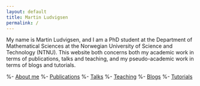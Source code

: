 ```yaml
---
layout: default
title: Martin Ludvigsen
permalink: /
---
```


My name is Martin Ludvigsen, and I am a PhD student at the Department of Mathematical Sciences at the Norwegian University of Science and Technology (NTNU).
This website both concerns both my academic work in terms of publications, talks and teaching, and my pseudo-academic work in terms of blogs and tutorials.

%- [About me](/about/)
%- [Publications](/publications/)
%- [Talks](/talks/)
%- [Teaching](/teaching/)
%- [Blogs](/blogs/)
%- [Tutorials](/tutorials/)
